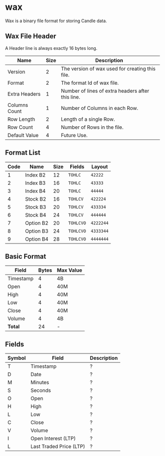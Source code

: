 
# wax

Wax is a binary file format for storing Candle data.



## Wax File Header
A Header line is always exactly 16 bytes long.

| Name | Size | Description |
| ---- | ---- | ---- |
| Version | 2 | The version of wax used for creating this file. |
| Format | 2 | The format Id of wax file. |
| Extra Headers | 1 | Number of lines of extra headers after this line. |
| Columns Count | 1 | Number of Columns in each Row. |
| Row Length | 2 | Length of a single Row. |
| Row Count | 4 | Number of Rows in the file. |
| Default Value | 4 | Future Use. |



## Format List

| Code | Name | Size | Fields | Layout |
| ---- | ---- | ---- | ---- | ---- |
|  1 | Index B2   | 12 | `TOHLC`    | `42222`      |
|  2 | Index B3   | 16 | `TOHLC`    | `43333`      |
|  3 | Index B4   | 20 | `TOHLC`    | `44444`      |
|  4 | Stock B2   | 16 | `TOHLCV`   | `422224`     |
|  5 | Stock B3   | 20 | `TOHLCV`   | `433334`     |
|  6 | Stock B4   | 24 | `TOHLCV`   | `444444`     |
|  7 | Option B2  | 20 | `TOHLCVO`  | `4222244`    |
|  8 | Option B3  | 24 | `TOHLCVO`  | `4333344`    |
|  9 | Option B4  | 28 | `TOHLCVO`  | `4444444`    |



## Basic Format

| Field | Bytes | Max Value |
| ----- | ----- | --------- |
| Timestamp | 4  | 4B  |
| Open      | 4  | 40M |
| High      | 4  | 40M |
| Low       | 4  | 40M |
| Close     | 4  | 40M |
| Volume    | 4  | 4B  |
| **Total** | 24 | -   |



## Fields

| Symbol | Field | Description |
| ----- | ----- | ----- |
| T | Timestamp | ?|
| D | Date      | ? |
| M | Minutes   | ? |
| S | Seconds   | ? |
| O | Open      | ? |
| H | High      | ? |
| L | Low       | ? |
| C | Close     | ? |
| V | Volume    | ? |
| I | Open Interest (LTP)     | ? |
| L | Last Traded Price (LTP) | ? |


